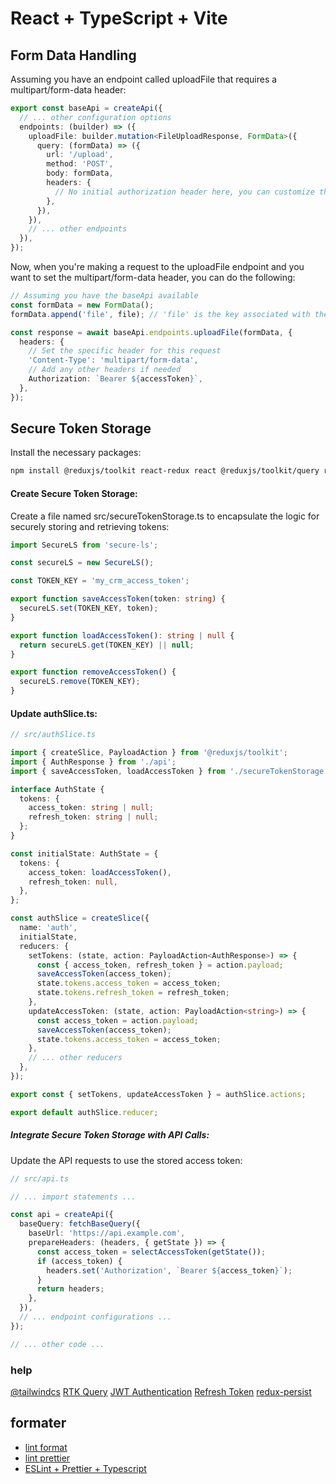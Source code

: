 # React + TypeScript + Vite




## Form Data Handling

Assuming you have an endpoint called uploadFile that requires a multipart/form-data header:

```ts
export const baseApi = createApi({
  // ... other configuration options
  endpoints: (builder) => ({
    uploadFile: builder.mutation<FileUploadResponse, FormData>({
      query: (formData) => ({
        url: '/upload',
        method: 'POST',
        body: formData,
        headers: {
          // No initial authorization header here, you can customize this per your needs
        },
      }),
    }),
    // ... other endpoints
  }),
});
```

Now, when you're making a request to the uploadFile endpoint and you want to set the multipart/form-data header, you can do the following:

```ts
// Assuming you have the baseApi available
const formData = new FormData();
formData.append('file', file); // 'file' is the key associated with the file data

const response = await baseApi.endpoints.uploadFile(formData, {
  headers: {
    // Set the specific header for this request
    'Content-Type': 'multipart/form-data',
    // Add any other headers if needed
    Authorization: `Bearer ${accessToken}`,
  },
});
```

## Secure Token Storage
Install the necessary packages:
```bash 
npm install @reduxjs/toolkit react-redux react @reduxjs/toolkit/query react-query devtools secure-ls
```

#### Create Secure Token Storage:

Create a file named src/secureTokenStorage.ts to encapsulate the logic for securely storing and retrieving tokens:

```typescript
import SecureLS from 'secure-ls';

const secureLS = new SecureLS();

const TOKEN_KEY = 'my_crm_access_token';

export function saveAccessToken(token: string) {
  secureLS.set(TOKEN_KEY, token);
}

export function loadAccessToken(): string | null {
  return secureLS.get(TOKEN_KEY) || null;
}

export function removeAccessToken() {
  secureLS.remove(TOKEN_KEY);
}
```

#### Update authSlice.ts:
```typescript
// src/authSlice.ts

import { createSlice, PayloadAction } from '@reduxjs/toolkit';
import { AuthResponse } from './api';
import { saveAccessToken, loadAccessToken } from './secureTokenStorage';

interface AuthState {
  tokens: {
    access_token: string | null;
    refresh_token: string | null;
  };
}

const initialState: AuthState = {
  tokens: {
    access_token: loadAccessToken(),
    refresh_token: null,
  },
};

const authSlice = createSlice({
  name: 'auth',
  initialState,
  reducers: {
    setTokens: (state, action: PayloadAction<AuthResponse>) => {
      const { access_token, refresh_token } = action.payload;
      saveAccessToken(access_token);
      state.tokens.access_token = access_token;
      state.tokens.refresh_token = refresh_token;
    },
    updateAccessToken: (state, action: PayloadAction<string>) => {
      const access_token = action.payload;
      saveAccessToken(access_token);
      state.tokens.access_token = access_token;
    },
    // ... other reducers
  },
});

export const { setTokens, updateAccessToken } = authSlice.actions;

export default authSlice.reducer;
```

##### Integrate Secure Token Storage with API Calls:
Update the API requests to use the stored access token:
```typescript
// src/api.ts

// ... import statements ...

const api = createApi({
  baseQuery: fetchBaseQuery({
    baseUrl: 'https://api.example.com',
    prepareHeaders: (headers, { getState }) => {
      const access_token = selectAccessToken(getState());
      if (access_token) {
        headers.set('Authorization', `Bearer ${access_token}`);
      }
      return headers;
    },
  }),
  // ... endpoint configurations ...
});

// ... other code ...
```


### help

[@tailwindcs](https://tailwindcss.com/docs/guides/vite)
[RTK Query](https://codevoweb.com/setup-redux-toolkit-and-rtk-query/)
[JWT Authentication](https://github.com/wpcodevo/JWT_Authentication_React/tree/react_node_jwt_login)
[Refresh Token](https://github.com/wpcodevo/JWT_Authentication_React/tree/react_node_jwt_refresh_token)
[redux-persist](https://stackoverflow.com/questions/67943867/what-happens-when-i-use-rtk-query-with-redux-persist)


## formater
- [lint format](https://stackoverflow.com/questions/61731587/vscode-prettier-doesnt-format-tsx-file)
- [lint prettier](https://dev.to/knowankit/setup-eslint-and-prettier-in-react-app-357b)
- [ESLint + Prettier + Typescript](https://blog.devgenius.io/eslint-prettier-typescript-and-react-in-2022-e5021ebca2b1)